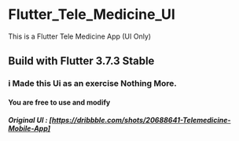 # Flutter_Tele_Medicine_UI
This is a Flutter Tele Medicine App (UI Only)

## Build with Flutter 3.7.3 Stable
### i Made this Ui as an exercise Nothing More.
#### You are free to use and modify

##### Original UI : [https://dribbble.com/shots/20688641-Telemedicine-Mobile-App]

